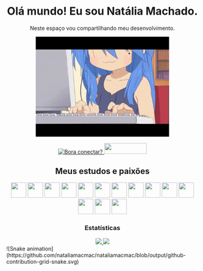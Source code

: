 
<h1 align="center">Olá mundo! Eu sou Natália Machado.</h1>
<div align="center">
	<p>
	Neste espaço vou compartilhando meu desenvolvimento.
	</p>
	<p align="center">
	  <img src="JKkW.gif" width="350">
	</p>
</div>
<div align="center">
    <a href="https://www.linkedin.com/in/nataliasfmmachado/" target="_blank">
        <img title="Bora conectar?" src="https://img.shields.io/badge/LinkedIn-0077B5?style=for-the-badge&logo=linkedin&logoColor=white">
    </a>
    <a href="mailto:nataliasfmmachado@gmail.com" target="_blank">
        <img src="https://img.shields.io/badge/Gmail-D14836?style=for-the-badge&logo=gmail&logoColor=white" width="111px" height="28px">
    </a>
</div>
<h2 align="center">Meus estudos e paixões</h2>
<div align="center">
	<img src="https://cdn.jsdelivr.net/gh/devicons/devicon/icons/java/java-original.svg" width="40" height="40"/>  
	<img src="https://cdn.jsdelivr.net/gh/devicons/devicon/icons/spring/spring-original.svg" width="40" height="40"/>
	<img src="https://cdn.jsdelivr.net/gh/devicons/devicon/icons/html5/html5-original.svg" width="40" height="40"/>  
	<img src="https://cdn.jsdelivr.net/gh/devicons/devicon/icons/css3/css3-original.svg" width="40" height="40"/>
    <img src="https://cdn.jsdelivr.net/gh/devicons/devicon/icons/angularjs/angularjs-original.svg" width="40" height="40"/>  
    <img src="https://cdn.jsdelivr.net/gh/devicons/devicon/icons/javascript/javascript-original.svg" width="40" height="40"/>
    <img src="https://cdn.jsdelivr.net/gh/devicons/devicon/icons/typescript/typescript-original.svg" width="40" height="40"/>
    <img src="https://cdn.jsdelivr.net/gh/devicons/devicon/icons/mysql/mysql-original-wordmark.svg" width="40" height="40"/>
    <img src="https://cdn.jsdelivr.net/gh/devicons/devicon/icons/microsoftsqlserver/microsoftsqlserver-plain-wordmark.svg" width="40" height="40"/>
    <img src="https://cdn.jsdelivr.net/gh/devicons/devicon/icons/vscode/vscode-original-wordmark.svg" width="40" height="40"/>
    <img src="https://cdn.jsdelivr.net/gh/devicons/devicon/icons/github/github-original-wordmark.svg" width="40" height="40"/>
    <img src="https://cdn.jsdelivr.net/gh/devicons/devicon/icons/git/git-original-wordmark.svg" width="40" height="40"/>
    <img src="https://cdn.jsdelivr.net/gh/devicons/devicon/icons/windows8/windows8-original.svg" width="40" height="40"/>
    <img src="https://cdn.jsdelivr.net/gh/devicons/devicon/icons/amazonwebservices/amazonwebservices-original-wordmark.svg" width="40px" height="40px">
</div>
<h3 align="center">Estatísticas</h3>
<div align="center">
	<a href="https://github.com/nataliamacmac">  
  <img height="140" src="https://github-readme-stats.vercel.app/api/top-langs/?username=nataliamacmac&layout=compact&langs_count=7&theme=dracula"/>  
  <img height="140" src="https://github-readme-stats.vercel.app/api?username=nataliamacmac&show_icons=true&theme=dracula&include_all_commits=true&count_private=true"/> 
	</a>
</div>
![Snake animation](https://github.com/nataliamacmac/nataliamacmac/blob/output/github-contribution-grid-snake.svg)
